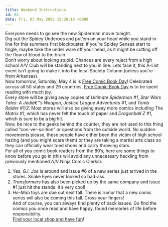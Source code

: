 ```yaml
---
title: Weekend Instructions.
id: 61
date: Fri, 03 May 2002 15:20:16 +0000
---
```


Everyone needs to go see the new Spiderman movie tonight.  
 Dig out the Spidey Underoos and put’em on your head while you stand in line for this summers first blockbuster. If you’re Spidey Senses start to tingle, maybe take the under ware off your head, as it might be cutting off the flow of blood to the brain.  
 Don’t worry about looking stupid. Chances are every reject from a high school A/V Club will be standing next to you in line. Lets face it, this A-List event isn’t going to make it into the local Society Column (unless you’re from Arkansas).  
 Now tomorrow, Saturday, May 4 is is [Free Comic Book Day](http://www.freecomicbookday.com/)! Celebrated across all 50 states and 29 countries, [Free Comic Book Day](http://www.freecomicbookday.com/) is to be spent reading with much joy.  
 Every store will be giving away copies of *Ultimate Spiderman #1*, *Star Wars Tales: A Jediâ€™s Weapon*, *Justice League Adventures #1*, and *Tomb Raider #1/2*. Most stores will also be giving away more comics including The *Matrix #1*, which has never felt the touch of paper and *Dragonball Z #1*, which is sure to be a big hit.  
 Now, be nice to the geeks behind the counter, they are not used to this thing called “con-ver-sa-tion” or questions from the outside world. No sudden movements please, these people have either been the victim of high school hazing (and you might scare them) or they are taking a martial arts class so they can officially wear toed shoes and carry throwing stars.  
 For all of you comic book readers from the 80’s, here are some things to know before you go in (this will avoid any unnecessary heckling from previously mentioned A/V Ninja Comic Clerks):  
 1. Yes, *G.I. Joe* is around and issue #6 of a new series just arrived in the stores. Snake Eyes never looked so bad-ass.  
 2. *Transformers* has also been picked up by the same company and issue #1 just hit the stands. It’s very cool!  
 3. *He-Man* toys are due out next fall. There is rumor that a new comic series will also be coming this fall. Cross your fingers!  
 And of course, you can always find plenty of back issues. Go find the comics you once read and have happy, found memories of life before responsibility.  
[Find your local shop and have fun](http://www.freecomicbookday.com/fcbd_locator.asp)!


